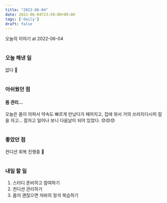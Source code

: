 ```yaml
---
title: "2022-06-04"
date: 2022-06-04T23:59:00+09:00
tags: ['daily']
draft: false
---
```

오늘의 이야기 at 2022-06-04
<!--more--> 

#
### 오늘 해낸 일
없다 🥲


#
### 아쉬웠던 점
#### 몸 관리...
오늘은 몸이 아파서 약속도 빠르게 만났다가 헤어지고, 집에 와서 거의 쓰러지다시피 잠을 자고... 
잠자고 일어나 보니 다음날이 되어 있었다. 😞😞😞


#
### 좋았던 점
컨디션 회복 진행중 😤


#
### 내일 할 일
1. 스터디 준비하고 참여하기
2. 컨디션 관리하기
3. 몸이 괜찮으면 자바의 정석 복습하기